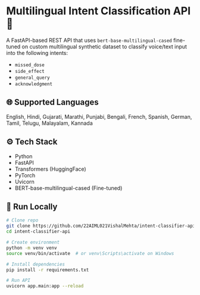 # Multilingual Intent Classification API 🚀

A FastAPI-based REST API that uses `bert-base-multilingual-cased` fine-tuned on custom multilingual synthetic dataset to classify voice/text input into the following intents:

- `missed_dose`
- `side_effect`
- `general_query`
- `acknowledgment`

## 🌐 Supported Languages

English, Hindi, Gujarati, Marathi, Punjabi, Bengali, French, Spanish, German, Tamil, Telugu, Malayalam, Kannada

## ⚙️ Tech Stack

- Python
- FastAPI
- Transformers (HuggingFace)
- PyTorch
- Uvicorn
- BERT-base-multilingual-cased (Fine-tuned)

## 🚀 Run Locally

```bash
# Clone repo
git clone https://github.com/22AIML021VishalMehta/intent-classifier-api
cd intent-classifier-api

# Create environment
python -m venv venv
source venv/bin/activate  # or venv\Scripts\activate on Windows

# Install dependencies
pip install -r requirements.txt

# Run API
uvicorn app.main:app --reload
